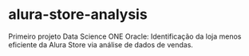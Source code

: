 # alura-store-analysis
Primeiro projeto Data Science ONE Oracle: Identificação da loja menos eficiente da Alura Store via análise de dados de vendas.
